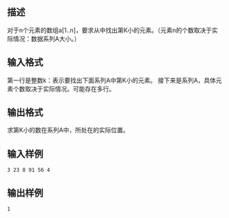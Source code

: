 ## 描述

对于n个元素的数组a[1..n]，要求从中找出第K小的元素。（元素n的个数取决于实际情况：数据系列A大小。）

## 输入格式

第一行是整数k：表示要找出下面系列A中第K小的元素。 接下来是系列A，具体元素个数取决于实际情况。可能存在多行。

## 输出格式

求第K小的数在系列A中，所处在的实际位置。

## 输入样例

```plaintext
3 23 8 91 56 4
```

## 输出样例

```plaintext
1
```



 



 

